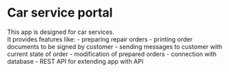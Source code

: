 # Car service portal #

This app is designed for car services.  
It provides features like:
	- preparing repair orders
	- printing order documents to be signed by customer
	- sending messages to customer with current state of order
	- modification of prepared orders
	- connection with database
	- REST API for extending app with API
